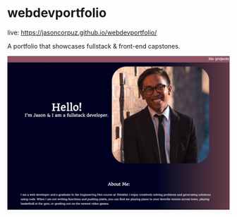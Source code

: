 # webdevportfolio
live: https://jasoncorpuz.github.io/webdevportfolio/

A portfolio that showcases fullstack & front-end capstones. 

![screenshot](images/portfolio.png)
